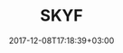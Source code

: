 ---
layout: single-ru
title: "SKYF"
date: 2017-12-08T17:18:39+03:00
tag: "type2"
info:
    one: "Блокчейн-платформа SKYFсhain для грузовых перевозок с помощью дронов"
    two: ""
    img: "/images/content/skyf-min.png"
about:
    title: "Проблема"
    text: "Существенный недостаток рынка грузовой логистики на сегодняшний день — огромное количество ручного труда. Это напрямую влияет на стоимость услуг. Вывести отрасль из тупика и существенно сократить стоимость обслуживания способна беспилотная грузовая логистика."
    year: ""
    client: ""
    industry: ""
goal:
    title: "Решение"
    text: "SKYFchain — операционная платформа для беспилотной грузовой логистики, разработанная на основе технологии смарт-контрактов. Это первая в мире платформа B2R (Business-to-Robots), которая агрегирует информацию обо всех событиях, происходящих с грузовыми роботами на протяжении жизненного цикла — от выпуска и периодического технического обслуживания до деталей и маршрутов конкретных полетных заданий.  
    </p><p>
Блокчейн-архитектуру для платформы разработали специалисты QIWI Blockchain Technologies. Технология не только сокращает транзакционные издержки и повышает прозрачность логистических схем и расчетов, но и увеличивает скорость и качество доставки грузов, значительно упрощая взаимодействие операторов и клиентов.
 </p><p>
<strong>Основные компоненты платформы</strong>
 <ul>
<li>Приватный блокчейн</li>
<li>Платежные каналы на Ethereum</li>
<li>ERC-20 токены на Ethereum</li>
</ul>
  </p><p>
<strong>Технические характеристики дронов SKYF</strong>
 <ul>
<li>Грузоподъемность — до 400 кг</li>
<li>Дальность полета — до 350 кг (с грузоподъемностью 50 кг)</li>
<li>Длительность полета — до 8 часов (с грузоподъемностью 50 кг)</li>
</ul>
"
    blocks: []
prospects:
    title: "Преимущества"
    text: "Наиболее принципиальное новшество платформы — эффективность и прозрачность контроля над активами, в том числе для лизинга, залога и любых иных операций как в традиционных, так и в криптовалютах. Благодаря этому возможно в автоматическом режиме отслеживать качество обслуживания и загрузку парка, лицензии на производство, страховые взносы, количество вылетов и инцидентов и другие показатели, что делает ставки финансирования более эффективными.
 </p><p>
Основное конкурентное преимущество SKYFchain перед software-проектами — это подтвержденная заинтересованность крупных клиентов во внедрении данной платформы и доступ к информации о реальных бизнес-процессах в таких компаниях.
</p><p>
"
---